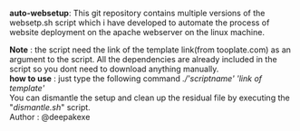 **auto-websetup**: This git repository contains multiple versions of the websetp.sh script which i have developed to automate the process of website deployment on the apache webserver on the linux machine.

**Note** : the script need the link of the template link(from tooplate.com) as an argument to the script. All the dependencies are already included in the script so you dont need to download anything manually.<br>
**how to use** : just type the following command *./'scriptname' 'link of template'* <br>
You can dismantle the setup and clean up the residual file by executing the "*dismantle.sh*" script. <br>
                    Author : @deepakexe

